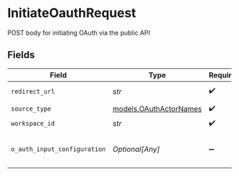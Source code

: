 # InitiateOauthRequest

POST body for initiating OAuth via the public API


## Fields

| Field                                                                                                                                                              | Type                                                                                                                                                               | Required                                                                                                                                                           | Description                                                                                                                                                        |
| ------------------------------------------------------------------------------------------------------------------------------------------------------------------ | ------------------------------------------------------------------------------------------------------------------------------------------------------------------ | ------------------------------------------------------------------------------------------------------------------------------------------------------------------ | ------------------------------------------------------------------------------------------------------------------------------------------------------------------ |
| `redirect_url`                                                                                                                                                     | *str*                                                                                                                                                              | :heavy_check_mark:                                                                                                                                                 | The URL to redirect the user to with the OAuth secret stored in the secret_id query string parameter after authentication is complete.                             |
| `source_type`                                                                                                                                                      | [models.OAuthActorNames](../models/oauthactornames.md)                                                                                                             | :heavy_check_mark:                                                                                                                                                 | N/A                                                                                                                                                                |
| `workspace_id`                                                                                                                                                     | *str*                                                                                                                                                              | :heavy_check_mark:                                                                                                                                                 | The workspace to create the secret and eventually the full source.                                                                                                 |
| `o_auth_input_configuration`                                                                                                                                       | *Optional[Any]*                                                                                                                                                    | :heavy_minus_sign:                                                                                                                                                 | The values required to configure OAuth flows. The schema for this must match the `OAuthConfigSpecification.oauthUserInputFromConnectorConfigSpecification` schema. |
